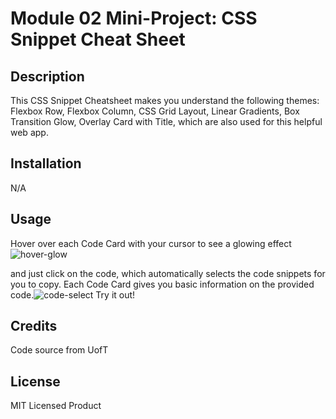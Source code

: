 # Module 02 Mini-Project: CSS Snippet Cheat Sheet

## Description

This CSS Snippet Cheatsheet makes you understand the following themes: Flexbox Row, Flexbox Column, CSS Grid Layout, Linear Gradients, Box Transition Glow, Overlay Card with Title, which are also used for this helpful web app.

## Installation

N/A

## Usage
Hover over each Code Card with your cursor to see a glowing effect![hover-glow](https://user-images.githubusercontent.com/129299589/234443424-f1508c89-90d2-4e3f-903f-cc283561c090.png)

and just click on the code, which automatically selects the code snippets for you to copy. Each Code Card gives you basic information on the provided code.![code-select](https://user-images.githubusercontent.com/129299589/234443499-cc62bab7-8c2a-44ca-910b-366318ab2fb4.png)
Try it out!


## Credits

Code source from UofT

## License

MIT Licensed Product
